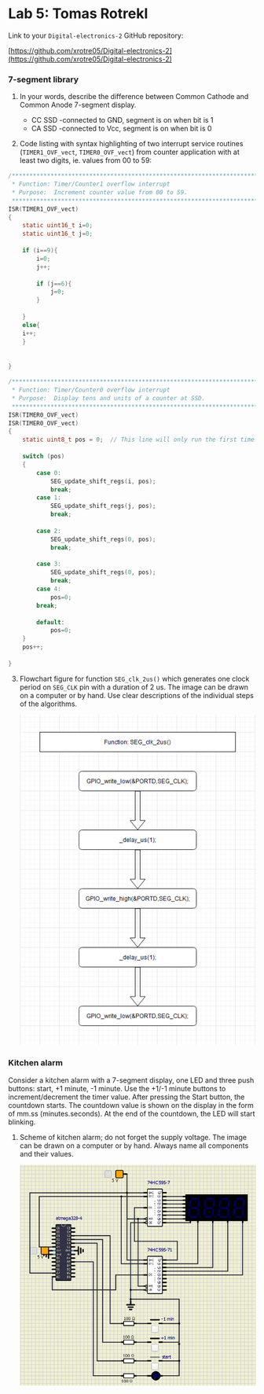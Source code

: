 # Lab 5: Tomas Rotrekl 

Link to your `Digital-electronics-2` GitHub repository:

   [https://github.com/xrotre05/Digital-electronics-2](https://github.com/xrotre05/Digital-electronics-2)


### 7-segment library

1. In your words, describe the difference between Common Cathode and Common Anode 7-segment display.
   * CC SSD -connected to GND, segment is on when bit is 1
   * CA SSD -connected to Vcc, segment is on when bit is 0

2. Code listing with syntax highlighting of two interrupt service routines (`TIMER1_OVF_vect`, `TIMER0_OVF_vect`) from counter application with at least two digits, ie. values from 00 to 59:

```c
/**********************************************************************
 * Function: Timer/Counter1 overflow interrupt
 * Purpose:  Increment counter value from 00 to 59.
 **********************************************************************/
ISR(TIMER1_OVF_vect)
{
    static uint16_t i=0;
	static uint16_t j=0;

	if (i==9){
		i=0;
		j++;
		
		if (j==6){
			j=0;
		}
		
	}
	else{
	i++;	
	} 
	

}
```

```c
/**********************************************************************
 * Function: Timer/Counter0 overflow interrupt
 * Purpose:  Display tens and units of a counter at SSD.
 **********************************************************************/
ISR(TIMER0_OVF_vect)
ISR(TIMER0_OVF_vect)
{
	static uint8_t pos = 0;  // This line will only run the first time
			
	switch (pos)
	{
		case 0:
			SEG_update_shift_regs(i, pos);
			break;
		case 1:
			SEG_update_shift_regs(j, pos);
			break;
		
		case 2:
			SEG_update_shift_regs(0, pos);
			break;
		
		case 3:
			SEG_update_shift_regs(0, pos);
			break;
		case 4:
			pos=0;
		break;
		
		default:
			pos=0;
	}
	pos++;
	
}
```

3. Flowchart figure for function `SEG_clk_2us()` which generates one clock period on `SEG_CLK` pin with a duration of 2&nbsp;us. The image can be drawn on a computer or by hand. Use clear descriptions of the individual steps of the algorithms.

   ![SEG_clk_2us()](https://github.com/xrotre05/Digital-electronics-2/blob/main/Labs/05-segment/SEG_clk_2us().PNG)


### Kitchen alarm

Consider a kitchen alarm with a 7-segment display, one LED and three push buttons: start, +1 minute, -1 minute. Use the +1/-1 minute buttons to increment/decrement the timer value. After pressing the Start button, the countdown starts. The countdown value is shown on the display in the form of mm.ss (minutes.seconds). At the end of the countdown, the LED will start blinking.

1. Scheme of kitchen alarm; do not forget the supply voltage. The image can be drawn on a computer or by hand. Always name all components and their values.

   ![Kitchen alarm](https://github.com/xrotre05/Digital-electronics-2/blob/main/Labs/05-segment/Kitchen_alarm.PNG)
